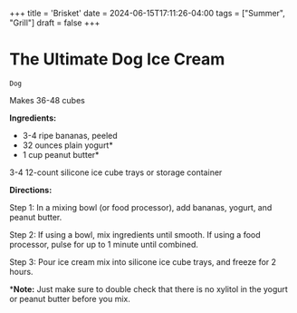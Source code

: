 +++
title = 'Brisket'
date = 2024-06-15T17:11:26-04:00
tags = ["Summer", "Grill"]
draft = false
+++
# The Ultimate Dog Ice Cream

`Dog`

Makes 36-48 cubes

**Ingredients:**

- 3-4 ripe bananas, peeled
- 32 ounces plain yogurt*
- 1 cup peanut butter*

3-4 12-count silicone ice cube trays or storage container

**Directions:**

Step 1: In a mixing bowl (or food processor), add bananas, yogurt, and peanut butter.

Step 2: If using a bowl, mix ingredients until smooth. If using a food processor, pulse for up to 1 minute until combined.

Step 3: Pour ice cream mix into silicone ice cube trays, and freeze for 2 hours.

***Note:** Just make sure to double check that there is no xylitol in the yogurt or peanut butter before you mix.           
